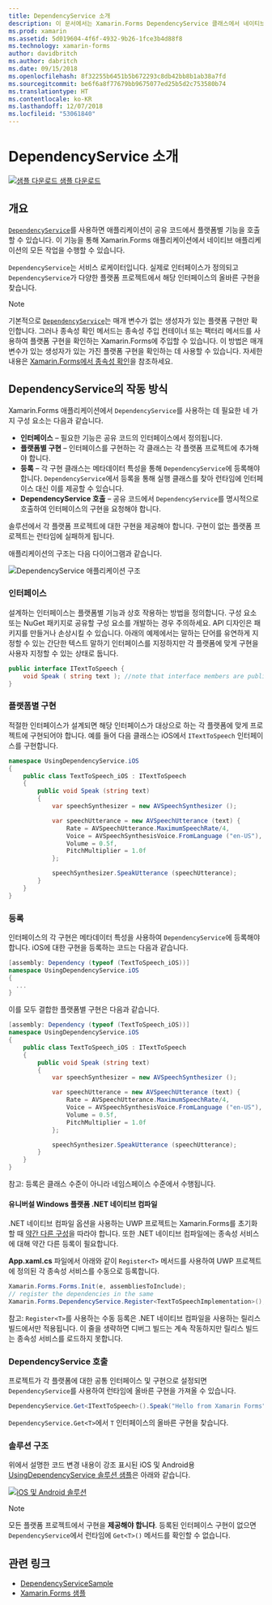 ```yaml
---
title: DependencyService 소개
description: 이 문서에서는 Xamarin.Forms DependencyService 클래스에서 네이티브 플랫폼 기능에 액세스하는 방법을 설명합니다.
ms.prod: xamarin
ms.assetid: 5d019604-4f6f-4932-9b26-1fce3b4d88f8
ms.technology: xamarin-forms
author: davidbritch
ms.author: dabritch
ms.date: 09/15/2018
ms.openlocfilehash: 8f32255b6451b5b672293c8db42bb8b1ab38a7fd
ms.sourcegitcommit: be6f6a8f77679bb9675077ed25b5d2c753580b74
ms.translationtype: HT
ms.contentlocale: ko-KR
ms.lasthandoff: 12/07/2018
ms.locfileid: "53061840"
---
```

# <a name="introduction-to-dependencyservice"></a>DependencyService 소개

[![샘플 다운로드](~/media/shared/download.png) 샘플 다운로드](https://developer.xamarin.com/samples/xamarin-forms/UsingDependencyService/)

## <a name="overview"></a>개요

[`DependencyService`](xref:Xamarin.Forms.DependencyService)를 사용하면 애플리케이션이 공유 코드에서 플랫폼별 기능을 호출할 수 있습니다. 이 기능을 통해 Xamarin.Forms 애플리케이션에서 네이티브 애플리케이션의 모든 작업을 수행할 수 있습니다.

`DependencyService`는 서비스 로케이터입니다. 실제로 인터페이스가 정의되고 `DependencyService`가 다양한 플랫폼 프로젝트에서 해당 인터페이스의 올바른 구현을 찾습니다.

> [!NOTE]
> 기본적으로 [`DependencyService`](xref:Xamarin.Forms.DependencyService)는 매개 변수가 없는 생성자가 있는 플랫폼 구현만 확인합니다. 그러나 종속성 확인 메서드는 종속성 주입 컨테이너 또는 팩터리 메서드를 사용하여 플랫폼 구현을 확인하는 Xamarin.Forms에 주입할 수 있습니다. 이 방법은 매개 변수가 있는 생성자가 있는 가진 플랫폼 구현을 확인하는 데 사용할 수 있습니다. 자세한 내용은 [Xamarin.Forms에서 종속성 확인](~/xamarin-forms/internals/dependency-resolution.md)을 참조하세요.

## <a name="how-dependencyservice-works"></a>DependencyService의 작동 방식

Xamarin.Forms 애플리케이션에서 `DependencyService`를 사용하는 데 필요한 네 가지 구성 요소는 다음과 같습니다.

- **인터페이스** &ndash; 필요한 기능은 공유 코드의 인터페이스에서 정의됩니다.
- **플랫폼별 구현** &ndash; 인터페이스를 구현하는 각 클래스는 각 플랫폼 프로젝트에 추가해야 합니다.
- **등록** &ndash; 각 구현 클래스는 메타데이터 특성을 통해 `DependencyService`에 등록해야 합니다. `DependencyService`에서 등록을 통해 실행 클래스를 찾아 런타임에 인터페이스 대신 이를 제공할 수 있습니다.
- **DependencyService 호출** &ndash; 공유 코드에서 `DependencyService`를 명시적으로 호출하여 인터페이스의 구현을 요청해야 합니다.

솔루션에서 각 플랫폼 프로젝트에 대한 구현을 제공해야 합니다. 구현이 없는 플랫폼 프로젝트는 런타임에 실패하게 됩니다.

애플리케이션의 구조는 다음 다이어그램과 같습니다.

![](introduction-images/overview-diagram.png "DependencyService 애플리케이션 구조")

### <a name="interface"></a>인터페이스

설계하는 인터페이스는 플랫폼별 기능과 상호 작용하는 방법을 정의합니다. 구성 요소 또는 NuGet 패키지로 공유할 구성 요소를 개발하는 경우 주의하세요. API 디자인은 패키지를 만들거나 손상시킬 수 있습니다. 아래의 예제에서는 말하는 단어를 유연하게 지정할 수 있는 간단한 텍스트 말하기 인터페이스를 지정하지만 각 플랫폼에 맞게 구현을 사용자 지정할 수 있는 상태로 둡니다.

```csharp
public interface ITextToSpeech {
    void Speak ( string text ); //note that interface members are public by default
}
```

### <a name="implementation-per-platform"></a>플랫폼별 구현

적절한 인터페이스가 설계되면 해당 인터페이스가 대상으로 하는 각 플랫폼에 맞게 프로젝트에 구현되어야 합니다. 예를 들어 다음 클래스는 iOS에서 `ITextToSpeech` 인터페이스를 구현합니다.

```csharp
namespace UsingDependencyService.iOS
{
    public class TextToSpeech_iOS : ITextToSpeech
    {
        public void Speak (string text)
        {
            var speechSynthesizer = new AVSpeechSynthesizer ();

            var speechUtterance = new AVSpeechUtterance (text) {
                Rate = AVSpeechUtterance.MaximumSpeechRate/4,
                Voice = AVSpeechSynthesisVoice.FromLanguage ("en-US"),
                Volume = 0.5f,
                PitchMultiplier = 1.0f
            };

            speechSynthesizer.SpeakUtterance (speechUtterance);
        }
    }
}
```

### <a name="registration"></a>등록

인터페이스의 각 구현은 메타데이터 특성을 사용하여 `DependencyService`에 등록해야 합니다. iOS에 대한 구현을 등록하는 코드는 다음과 같습니다.

```csharp
[assembly: Dependency (typeof (TextToSpeech_iOS))]
namespace UsingDependencyService.iOS
{
  ...
}
```

이를 모두 결합한 플랫폼별 구현은 다음과 같습니다.

```csharp
[assembly: Dependency (typeof (TextToSpeech_iOS))]
namespace UsingDependencyService.iOS
{
    public class TextToSpeech_iOS : ITextToSpeech
    {
        public void Speak (string text)
        {
            var speechSynthesizer = new AVSpeechSynthesizer ();

            var speechUtterance = new AVSpeechUtterance (text) {
                Rate = AVSpeechUtterance.MaximumSpeechRate/4,
                Voice = AVSpeechSynthesisVoice.FromLanguage ("en-US"),
                Volume = 0.5f,
                PitchMultiplier = 1.0f
            };

            speechSynthesizer.SpeakUtterance (speechUtterance);
        }
    }
}
```

참고: 등록은 클래스 수준이 아니라 네임스페이스 수준에서 수행됩니다.

#### <a name="universal-windows-platform-net-native-compilation"></a>유니버설 Windows 플랫폼 .NET 네이티브 컴파일

.NET 네이티브 컴파일 옵션을 사용하는 UWP 프로젝트는 Xamarin.Forms를 초기화할 때 [약간 다른 구성](~/xamarin-forms/platform/windows/installation/index.md#target-invocation-exception)을 따라야 합니다. 또한 .NET 네이티브 컴파일에는 종속성 서비스에 대해 약간 다른 등록이 필요합니다.

**App.xaml.cs** 파일에서 아래와 같이 `Register<T>` 메서드를 사용하여 UWP 프로젝트에 정의된 각 종속성 서비스를 수동으로 등록합니다.

```csharp
Xamarin.Forms.Forms.Init(e, assembliesToInclude);
// register the dependencies in the same
Xamarin.Forms.DependencyService.Register<TextToSpeechImplementation>();
```

참고: `Register<T>`를 사용하는 수동 등록은 .NET 네이티브 컴파일을 사용하는 릴리스 빌드에서만 적용됩니다. 이 줄을 생략하면 디버그 빌드는 계속 작동하지만 릴리스 빌드는 종속성 서비스를 로드하지 못합니다.

### <a name="call-to-dependencyservice"></a>DependencyService 호출

프로젝트가 각 플랫폼에 대한 공통 인터페이스 및 구현으로 설정되면 `DependencyService`를 사용하여 런타임에 올바른 구현을 가져올 수 있습니다.

```csharp
DependencyService.Get<ITextToSpeech>().Speak("Hello from Xamarin Forms");
```

`DependencyService.Get<T>`에서 `T` 인터페이스의 올바른 구현을 찾습니다.

### <a name="solution-structure"></a>솔루션 구조

위에서 설명한 코드 변경 내용이 강조 표시된 iOS 및 Android용 [UsingDependencyService 솔루션 샘플](https://developer.xamarin.com/samples/UsingDependencyService/)은 아래와 같습니다.

 [![iOS 및 Android 솔루션](introduction-images/solution-sml.png "DependencyService 솔루션 샘플 구조")](introduction-images/solution.png#lightbox "DependencyService 솔루션 샘플 구조")

> [!NOTE]
> 모든 플랫폼 프로젝트에서 구현을 **제공해야 합니다**. 등록된 인터페이스 구현이 없으면 `DependencyService`에서 런타임에 `Get<T>()` 메서드를 확인할 수 없습니다.

## <a name="related-links"></a>관련 링크

- [DependencyServiceSample](https://developer.xamarin.com/samples/xamarin-forms/UsingDependencyService/)
- [Xamarin.Forms 샘플](https://developer.xamarin.com/samples/xamarin-forms/all/)
